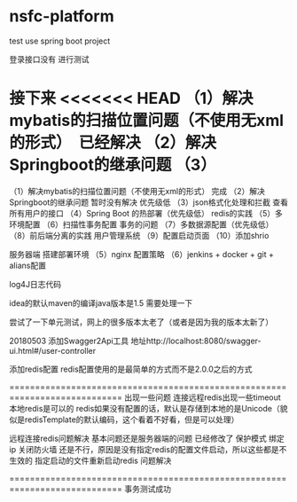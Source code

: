 # nsfc-platform
test use spring boot project

登录接口没有  进行测试

接下来
<<<<<<< HEAD
（1）解决mybatis的扫描位置问题（不使用无xml的形式）  已经解决
（2）解决Springboot的继承问题
（3）
=======
（1）解决mybatis的扫描位置问题（不使用无xml的形式） 完成
（2）解决Springboot的继承问题    暂时没有解决  优先级低
（3）json格式化处理和拦截  查看所有用户的接口
（4）Spring Boot 的热部署（优先级低）  redis的实践
（5）多环境配置
（6）扫描性事务配置  事务的问题
（7）多数据源配置（优先级低）
（8）前后端分离的实践  用户管理系统
（9）配置启动页面
（10）添加shrio

服务器端  搭建部署环境
（5）nginx 配置策略
（6）jenkins + docker + git + alians配置

log4J日志代码

idea的默认maven的编译java版本是1.5  需要处理一下

尝试了一下单元测试，网上的很多版本太老了（或者是因为我的版本太新了）

20180503
添加Swagger2Api工具  地址http://localhost:8080/swagger-ui.html#/user-controller

添加redis配置
redis配置使用的是最简单的方式而不是2.0.0之后的方式

============================================================================
出现一些问题
连接远程redis出现一些timeout  本地redis是可以的
redis如果没有配置的话，默认是存储到本地的是Unicode（貌似是redisTemplate的默认编码，这个看着不好看，但是可以处理）

远程连接redis问题解决
基本问题还是服务器端的问题
已经修改了 保护模式 绑定ip 关闭防火墙  还是不行，原因是没有指定redis的配置文件启动，所以这些都是不生效的
指定启动的文件重新启动redis  问题解决

============================================================================
事务测试成功